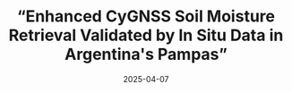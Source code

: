 ---
layout: default
title: “Enhanced CyGNSS Soil Moisture Retrieval Validated by In Situ Data in Argentina's Pampas”
authors: F. Grings, A. Leszczuk, E. Hildt, D. Lorán, J. Arellana, et. al.
journal: Journal of Applied Remote Sensing, vol. 19, Issue 2, Art no. 024502 
modal-id: Grings-04-2025
year: 2025
date: 2025-04-07
publication-date: April 2025
img: 2025-04-07.png
thumbnail: 2025-04-07-thumbnail.png
alt: image-alt
client-url: https://doi.org/10.1117/1.JRS.19.024502
asbtract: "In recent years, in addition to the traditional uses of forest plantations, there has been an interest in their capacity to capture and fix carbon in their structures, acting as greenhouse gas sinks. The Global Ecosystem Dynamics Investigation (GEDI) project features a light detection and ranging sensor aimed at quantifying the distribution of biomass and carbon in woody vegetation worldwide. Although the GEDI level 4A product (L4A) generates aboveground biomass density (AGBD) estimates on a global scale using semi-empirical relationships between the energy reflected at a given height (rh metric) and AGBD, its forest segmentation is coarse and presents limitations at a local scale, which can result in less accurate estimates. We evaluated the accuracy of GEDI L4A AGBD estimates and in situ AGBD data obtained from forest inventories. The analysis of the relationship between in situ AGBD and GEDI L4A product AGBD estimates shows that, although the correlation is generally good, some plots exhibit high variability in GEDI AGBD values despite having intermediate values of in situ AGBD [root mean squared error (RMSE) = 89.1 Mg/h]. Moreover, we found that these underestimations are associated with low values of rh<sub>50</sub>. In particular, these low values of rh<sub>50</sub> (related to large AGBD RMSE errors) were not related to thinned/non-thinned forests but were related to understory conditions (less error for the “very dense” understories). Then, we explored landcover misassignment; as the Pinus sp. plantations correspond to implanted North American evergreen needleleaf forests (ENFs), we reconstructed the L4A product for this region and South America, using the corresponding expressions to estimate AGBD. The results show an improvement in the overall correlation and a reduction in errors, with RMSE reducing to 68.4 Mg/h for South American ENF and 64.2 Mg/h for North American ENF. Finally, we discuss ways to improve AGBD estimations (or flag wrong ones) using all available values of the rh curve."

---